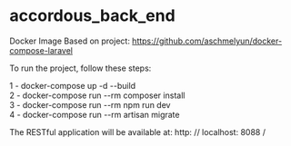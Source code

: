 # accordous_back_end

Docker Image Based on project: https://github.com/aschmelyun/docker-compose-laravel

To run the project, follow these steps:

1 - docker-compose up -d --build <br />
2 - docker-compose run --rm composer install <br />
3 - docker-compose run --rm npm run dev <br />
4 - docker-compose run --rm artisan migrate <br />

The RESTful application will be available at: http: // localhost: 8088 /
